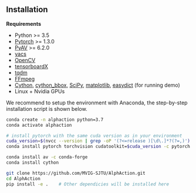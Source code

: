## Installation

**Requirements**

- Python >= 3.5
- [Pytorch](https://pytorch.org/) >= 1.3.0
- [PyAV](https://github.com/mikeboers/PyAV) >= 6.2.0
- [yacs](https://github.com/rbgirshick/yacs)
- [OpenCV](https://opencv.org/)
- [tensorboardX](https://github.com/lanpa/tensorboardX)
- [tqdm](https://github.com/tqdm/tqdm)
- [FFmpeg](https://www.ffmpeg.org/)
- [Cython](https://cython.org/), [cython_bbox](https://github.com/samson-wang/cython_bbox), [SciPy](https://scipy.org/scipylib/), [matplotlib](https://matplotlib.org/), [easydict](https://github.com/makinacorpus/easydict) (for running demo)
- Linux + Nvidia GPUs

We recommend to setup the environment with Anaconda, 
the step-by-step installation script is shown below.

```bash
conda create -n alphaction python=3.7
conda activate alphaction

# install pytorch with the same cuda version as in your environment
cuda_version=$(nvcc --version | grep -oP '(?<=release )[\d\.]*?(?=,)')
conda install pytorch torchvision cudatoolkit=$cuda_version -c pytorch

conda install av -c conda-forge
conda install cython

git clone https://github.com/MVIG-SJTU/AlphAction.git
cd AlphAction
pip install -e .    # Other dependicies will be installed here

```